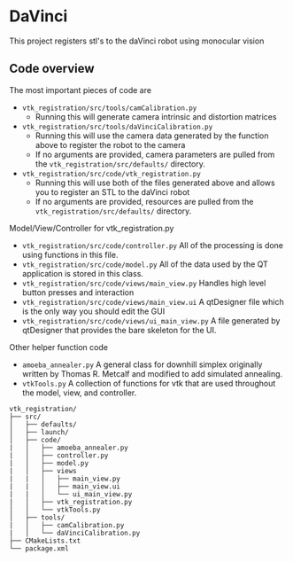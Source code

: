 # DaVinci
This project registers stl's to the daVinci robot using monocular vision

## Code overview
The most important pieces of code are

- `vtk_registration/src/tools/camCalibration.py`
    - Running this will generate camera intrinsic and distortion matrices
- `vtk_registration/src/tools/daVinciCalibration.py`
    - Running this will use the camera data generated by the function above to register the robot to the camera
    - If no arguments are provided, camera parameters are pulled from the `vtk_registration/src/defaults/` directory.
- `vtk_registration/src/code/vtk_registration.py`
    - Running this will use both of the files generated above and allows you to register an STL to the daVinci robot
    - If no arguments are provided, resources are pulled from the `vtk_registration/src/defaults/` directory.

Model/View/Controller for vtk_registration.py

- `vtk_registration/src/code/controller.py` All of the processing is done using functions in this file.
- `vtk_registration/src/code/model.py` All of the data used by the QT application is stored in this class.
- `vtk_registration/src/code/views/main_view.py` Handles high level button presses and interaction
- `vtk_registration/src/code/views/main_view.ui` A qtDesigner file which is the only way you should edit the GUI
- `vtk_registration/src/code/views/ui_main_view.py` A file generated by qtDesigner that provides the bare skeleton for the UI.

Other helper function code

- `amoeba_annealer.py` A general class for downhill simplex originally written by Thomas R. Metcalf and modified to add simulated annealing.
- `vtkTools.py` A collection of functions for vtk that are used throughout the model, view, and controller.

```
vtk_registration/
├── src/
│   ├── defaults/
│   ├── launch/
│   ├── code/
|   │   ├── amoeba_annealer.py
|   │   ├── controller.py
|   │   ├── model.py
|   │   ├── views
|   |   │   ├── main_view.py 
|   |   │   ├── main_view.ui
|   |   │   └── ui_main_view.py
|   │   ├── vtk_registration.py
│   │   └── vtkTools.py
│   ├── tools/
|   │   ├── camCalibration.py
|   │   └── daVinciCalibration.py
├── CMakeLists.txt
└── package.xml
```

